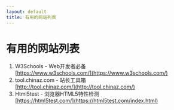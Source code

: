```yaml
---
layout: default
title: 有用的网站列表
---
```

# 有用的网站列表
1. W3Schools - Web开发者必备  
[https://www.w3schools.com/](https://www.w3schools.com/)
2. tool.chinaz.com - 站长工具箱  
[http://tool.chinaz.com/](http://tool.chinaz.com/)
3. Html5test - 浏览器HTML5特性检测  
[https://html5test.com/](https://html5test.com/index.html)